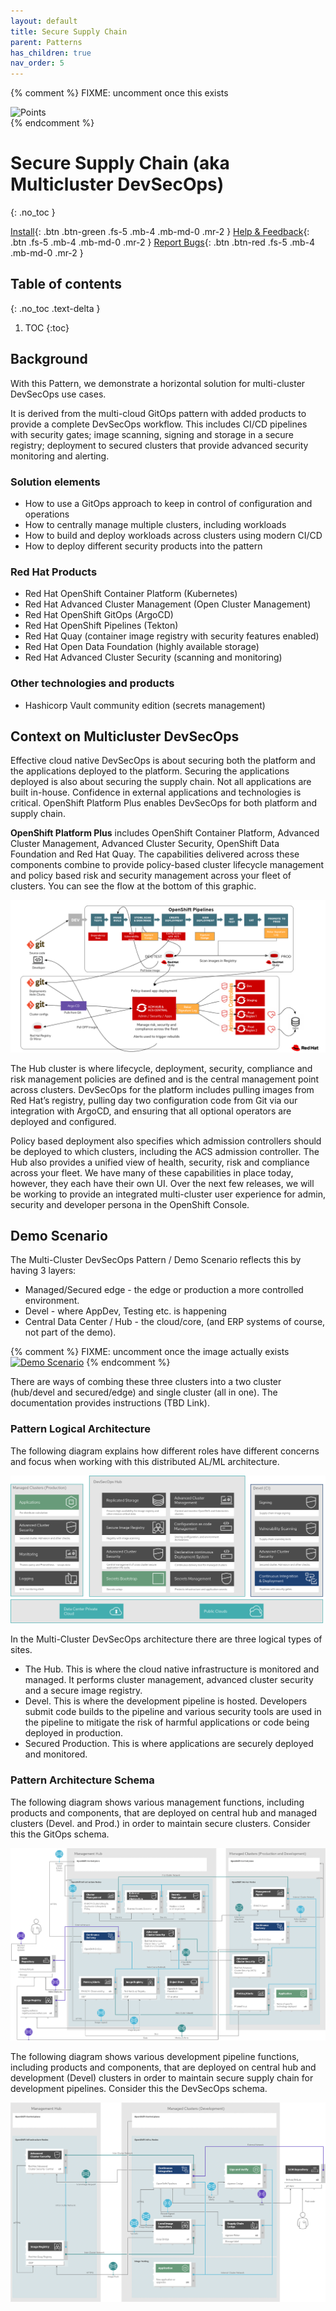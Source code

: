 ```yaml
---
layout: default
title: Secure Supply Chain
parent: Patterns
has_children: true
nav_order: 5
---
```


{% comment %}
FIXME: uncomment once this exists
<div class="pattern_logo">
  <img src="/images/logos/devsecops.png" class="pattern_logo" alt="Points">
</div>
{% endcomment %}

# Secure Supply Chain (aka Multicluster DevSecOps)

{: .no_toc }

[Install](getting-started){: .btn .btn-green .fs-5 .mb-4 .mb-md-0 .mr-2 }
[Help & Feedback](https://groups.google.com/g/hybrid-cloud-patterns){: .btn .fs-5 .mb-4 .mb-md-0 .mr-2 }
[Report Bugs](https://github.com/hybrid-cloud-patterns/multicluster-devsecops/issues){: .btn .btn-red .fs-5 .mb-4 .mb-md-0 .mr-2 }

## Table of contents

{: .no_toc .text-delta }

1. TOC
{:toc}

## Background

With this Pattern, we demonstrate a horizontal solution for multi-cluster DevSecOps use cases.

It is derived from the multi-cloud GitOps pattern with added products to provide a complete DevSecOps workflow. This includes CI/CD pipelines with security gates; image scanning, signing and storage in a secure registry; deployment to secured clusters that provide advanced security monitoring and alerting.

### Solution elements

- How to use a GitOps approach to keep in control of configuration and operations
- How to centrally manage multiple clusters, including workloads
- How to build and deploy workloads across clusters using modern CI/CD
- How to deploy different security products into the pattern

### Red Hat Products

- Red Hat OpenShift Container Platform (Kubernetes)
- Red Hat Advanced Cluster Management (Open Cluster Management)
- Red Hat OpenShift GitOps (ArgoCD)
- Red Hat OpenShift Pipelines (Tekton)
- Red Hat Quay (container image registry with security features enabled)
- Red Hat Open Data Foundation (highly available storage)
- Red Hat Advanced Cluster Security (scanning and monitoring)

### Other technologies and products

- Hashicorp Vault community edition (secrets management)

## Context on Multicluster DevSecOps

Effective cloud native DevSecOps is about securing both the platform and the applications deployed to the platform. Securing the applications deployed is also about securing the supply chain. Not all applications are built in-house. Confidence in external applications and technologies is critical. OpenShift Platform Plus enables DevSecOps for both platform and supply chain.

**OpenShift Platform Plus** includes OpenShift Container Platform, Advanced Cluster Management, Advanced Cluster Security, OpenShift Data Foundation and Red Hat Quay. The capabilities delivered across these components combine to provide policy-based cluster lifecycle management and policy based risk and security management across your fleet of clusters. You can see the flow at the bottom of this graphic.

[![Multi-cluster DevSecOps](/images/devsecops/full-devsecops-highlevel.png)](/images/devsecops/full-devsecops-highlevel.png)

The Hub cluster is where lifecycle, deployment, security, compliance and risk management policies are defined and is the central management point across clusters. DevSecOps for the platform includes pulling images from Red Hat’s registry, pulling day two configuration code from Git via our integration with ArgoCD, and ensuring that all optional operators are deployed and configured.

Policy based deployment also specifies which admission controllers should be deployed to which clusters, including the ACS admission controller. The Hub also provides a unified view of health, security, risk and compliance across your fleet. We have many of these capabilities in place today, however, they each have their own UI. Over the next few releases, we will be working to provide an integrated multi-cluster user experience for admin, security and developer persona in the OpenShift Console.

## Demo Scenario

The Multi-Cluster DevSecOps Pattern / Demo Scenario reflects this by having 3 layers:

- Managed/Secured edge - the edge or production a more controlled environment.
- Devel - where AppDev, Testing etc. is happening
- Central Data Center / Hub - the cloud/core, (and ERP systems of course, not part of the demo).

{% comment %}
FIXME: uncomment once the image actually exists
[![Demo Scenario](/images/WH-TO-DO)](/images/WH-TO-DO)
{% endcomment %}

There are ways of combing these three clusters into a two cluster (hub/devel and secured/edge) and single cluster (all in one). The documentation provides instructions (TBD Link).

### Pattern Logical Architecture

The following diagram explains how different roles have different concerns and focus when working with this distributed AL/ML architecture.

[![Multicluster DevSecOps Architecture](/images/devsecops/logical-devsecops.png)](/images/devsecops/logical-devsecops.png)

In the Multi-Cluster DevSecOps architecture there are three logical types of sites.

- The Hub. This is where the cloud native infrastructure is monitored and managed. It performs cluster management, advanced cluster security and a secure image registry.
- Devel. This is where the development pipeline is hosted. Developers submit code builds to the pipeline and various security tools are used in the pipeline to mitigate the risk of harmful applications or code being deployed in production.
- Secured Production. This is where applications are securely deployed and monitored.

### Pattern Architecture Schema

The following diagram shows various management functions, including products and components, that are deployed on central hub and managed clusters (Devel. and Prod.) in order to maintain secure clusters. Consider this the GitOps schema.

[![Multicluster DevSecOps Architecture - management schema](/images/devsecops/schema-acm.png)](/images/devsecops/lschema-acm.png)

The following diagram shows various development pipeline functions, including products and components, that are deployed on central hub and development (Devel) clusters in order to maintain secure supply chain for development pipelines. Consider this the DevSecOps schema.

[![Multicluster DevSecOps Architecture - development schema](/images/devsecops/schema-devel-pipeline.png)](/images/devsecops/schema-devel-pipeline.png)